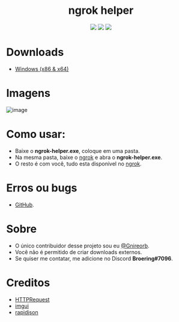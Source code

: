 <h1 align="center">ngrok helper</h1>
<div align="center">
    <a href="https://github.com/Gnireorb/ngrok-helper/actions?query=workflow=build"><img src="https://img.shields.io/github/workflow/status/gnireorb/ngrok-helper/build" /></a>
    <a href="https://github.com/gnireorb/ngrok-helper/releases/"><img src="https://img.shields.io/github/downloads/gnireorb/ngrok-helper/latest/total" /></a>
    <a href="https://github.com/gnireorb/ngrok-helper/blob/master/LICENSE"><img src="https://img.shields.io/github/license/gnireorb/ngrok-helper" /></a>
</div>

# Downloads
- [Windows (x86 & x64)](https://github.com/gnireorb/ngrok-helper/releases/download/v1.0/ngrok-helper.exe)

# Imagens
![image](https://user-images.githubusercontent.com/62901166/93002797-db40e800-f50f-11ea-91b8-49272037a72d.png)

# Como usar:
- Baixe o **ngrok-helper.exe**, coloque em uma pasta.
- Na mesma pasta, baixe o [ngrok](https://ngrok.com/) e abra o **ngrok-helper.exe**.
- O resto é com você, tudo esta disponivel no [ngrok](https://ngrok.com/).

# Erros ou bugs
- [GitHub](https://github.com/gnireorb/ngrok-helper/issues).

# Sobre
- O único contribuidor desse projeto sou eu [@Gnireorb](https://github.com/gnireorb).
- Você não é permitido de criar downloads externos.
- Se quiser me contatar, me adicione no Discord **Broering#7096**.

# Creditos
- [HTTPRequest](https://github.com/elnormous/HTTPRequest)
- [imgui](https://github.com/ocornut/imgui)
- [rapidjson](https://github.com/Tencent/rapidjson)
